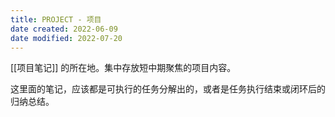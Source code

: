 ```yaml
---
title: PROJECT - 项目
date created: 2022-06-09
date modified: 2022-07-20
---
```


[[项目笔记]] 的所在地。集中存放短中期聚焦的项目内容。

这里面的笔记，应该都是可执行的任务分解出的，或者是任务执行结束或闭环后的归纳总结。
